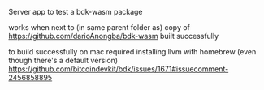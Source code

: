 Server app to test a bdk-wasm package

works when next to (in same parent folder as) copy of https://github.com/darioAnongba/bdk-wasm built successfully

to build successfully on mac required installing llvm with homebrew (even though there's a default version) https://github.com/bitcoindevkit/bdk/issues/1671#issuecomment-2456858895